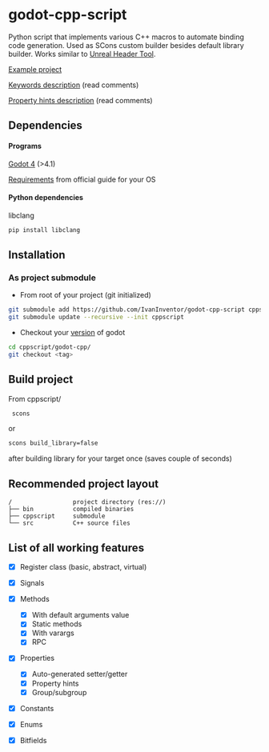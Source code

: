# godot-cpp-script

Python script that implements various C++ macros to automate binding code generation. Used as SCons custom builder besides default library builder. Works similar to [Unreal Header Tool](https://docs.unrealengine.com/5.3/en-US/unreal-header-tool-for-unreal-engine/).

[Example project](https://github.com/IvanInventor/godot-cppscript-example)

[Keywords description](https://github.com/IvanInventor/godot-cppscript-example/blob/master/src/example.hpp) (read comments)

[Property hints description](https://github.com/IvanInventor/godot-cppscript-example/blob/master/src/example_properties.hpp) (read comments)
## Dependencies
#### Programs
[Godot 4](https://godotengine.org/download/archive/) (>4.1)

[Requirements](https://docs.godotengine.org/en/stable/contributing/development/compiling/index.html#building-for-target-platforms) from official guide for your OS



#### Python dependencies
libclang
```bash
pip install libclang
```
## Installation

### As project submodule

- From root of your project (git initialized)
```bash
git submodule add https://github.com/IvanInventor/godot-cpp-script cppscript
git submodule update --recursive --init cppscript
```
- Checkout your [version](https://github.com/godotengine/godot-cpp/tags) of godot
```bash
cd cppscript/godot-cpp/
git checkout <tag>
```
## Build project
From cppscript/
```bash
 scons
```
or
```bash
scons build_library=false
```
after building library for your target once (saves couple of seconds)
## Recommended project layout
```
/                 project directory (res://)
├── bin           compiled binaries
├── cppscript     submodule 
└── src           C++ source files
 ```
## List of all working features
- [x] Register class (basic, abstract, virtual)
- [x] Signals
- [x] Methods
    - [x] With default arguments value
    - [x] Static methods
    - [x] With varargs
    - [x] RPC
- [x] Properties
    - [x] Auto-generated setter/getter
    - [x] Property hints
    - [x] Group/subgroup
- [x] Constants
- [x] Enums
- [x] Bitfields



